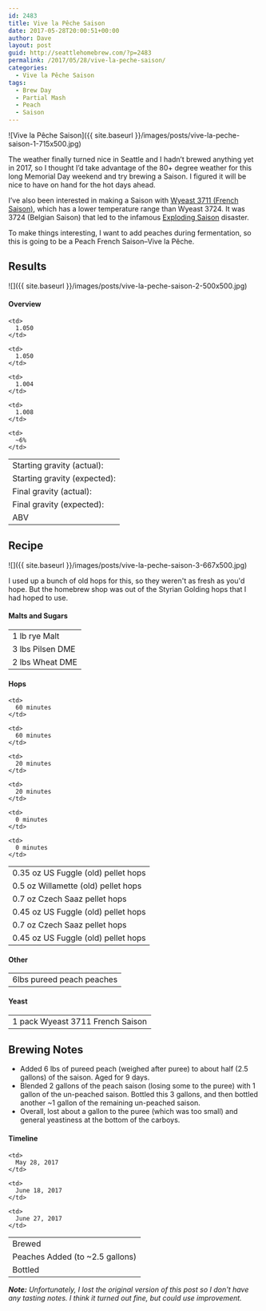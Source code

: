 ```yaml
---
id: 2483
title: Vive la Pêche Saison
date: 2017-05-28T20:00:51+00:00
author: Dave
layout: post
guid: http://seattlehomebrew.com/?p=2483
permalink: /2017/05/28/vive-la-peche-saison/
categories:
  - Vive la Pêche Saison
tags:
  - Brew Day
  - Partial Mash
  - Peach
  - Saison
---
```

![Vive la Pêche Saison]({{ site.baseurl }}/images/posts/vive-la-peche-saison-1-715x500.jpg)

The weather finally turned nice in Seattle and I hadn’t brewed anything yet in 2017, so I thought I’d take advantage of the 80+ degree weather for this long Memorial Day weekend and try brewing a Saison. I figured it will be nice to have on hand for the hot days ahead.

I’ve also been interested in making a Saison with [Wyeast 3711 (French Saison)](https://wyeastlab.com/yeast-strain/french-saison), which has a lower temperature range than Wyeast 3724. It was 3724 (Belgian Saison) that led to the infamous [Exploding Saison](/2011/06/10/ginger-saison-without-ginger-brewday/) disaster.

To make things interesting, I want to add peaches during fermentation, so this is going to be a Peach French Saison–Vive la Pêche.

<!--more-->

## Results

![]({{ site.baseurl }}/images/posts/vive-la-peche-saison-2-500x500.jpg)

#### Overview

<table class="brewtable">
  <tr>
    <td>
      Starting gravity (actual):
    </td>
    
    <td>
      1.050
    </td>
  </tr>
  
  <tr>
    <td>
      Starting gravity (expected):
    </td>
    
    <td>
      1.050
    </td>
  </tr>
  
  <tr>
    <td>
      Final gravity (actual):
    </td>
    
    <td>
      1.004
    </td>
  </tr>
  
  <tr>
    <td>
      Final gravity (expected):
    </td>
    
    <td>
      1.008
    </td>
  </tr>
  
  <tr>
    <td>
      ABV
    </td>
    
    <td>
      ~6%
    </td>
  </tr>
</table>

## Recipe

![]({{ site.baseurl }}/images/posts/vive-la-peche-saison-3-667x500.jpg)

I used up a bunch of old hops for this, so they weren't as fresh as you'd hope. But the homebrew shop was out of the Styrian Golding hops that I had hoped to use.

#### Malts and Sugars

<table class="brewtable">
  <tr>
    <td>
      1 lb rye Malt
    </td>
  </tr>
  
  <tr>
    <td>
      3 lbs Pilsen DME
    </td>
  </tr>
  
  <tr>
    <td>
      2 lbs Wheat DME
    </td>
  </tr>
</table>

#### Hops

<table class="brewtable">
  <tr>
    <td>
      0.35 oz US Fuggle (old) pellet hops
    </td>
    
    <td>
      60 minutes
    </td>
  </tr>
  
  <tr>
    <td>
      0.5 oz Willamette (old) pellet hops
    </td>
    
    <td>
      60 minutes
    </td>
  </tr>
  
  <tr>
    <td>
      0.7 oz Czech Saaz pellet hops
    </td>
    
    <td>
      20 minutes
    </td>
  </tr>
  
  <tr>
    <td>
      0.45 oz US Fuggle (old) pellet hops
    </td>
    
    <td>
      20 minutes
    </td>
  </tr>
  
  <tr>
    <td>
      0.7 oz Czech Saaz pellet hops
    </td>
    
    <td>
      0 minutes
    </td>
  </tr>
  
  <tr>
    <td>
      0.45 oz US Fuggle (old) pellet hops
    </td>
    
    <td>
      0 minutes
    </td>
  </tr>
</table>

#### Other

<table class="brewtable">
  <tr>
    <td>
      6lbs pureed peach peaches
    </td>
  </tr>
</table>

#### Yeast

<table class="brewtable">
  <tr>
    <td>
      1 pack Wyeast 3711 French Saison
    </td>
  </tr>
</table> 

## Brewing Notes

* Added 6 lbs of pureed peach (weighed after puree) to about half (2.5 gallons) of the saison. Aged for 9 days.
* Blended 2 gallons of the peach saison (losing some to the puree) with 1 gallon of the un-peached saison. Bottled this 3 gallons, and then bottled another ~1 gallon of the remaining un-peached saison.
* Overall, lost about a gallon to the puree (which was too small) and general yeastiness at the bottom of the carboys.

#### Timeline

<table class="brewtable">
  <tr>
    <td>
      Brewed
    </td>
    
    <td>
      May 28, 2017
    </td>
  </tr>
  
  <tr>
    <td>
      Peaches Added (to ~2.5 gallons)
    </td>
    
    <td>
      June 18, 2017
    </td>
  </tr>
  
  <tr>
    <td>
      Bottled
    </td>
    
    <td>
      June 27, 2017
    </td>
  </tr>
</table> 

_**Note:** Unfortunately, I lost the original version of this post so I don't have any tasting notes. I think it turned out fine, but could use improvement._